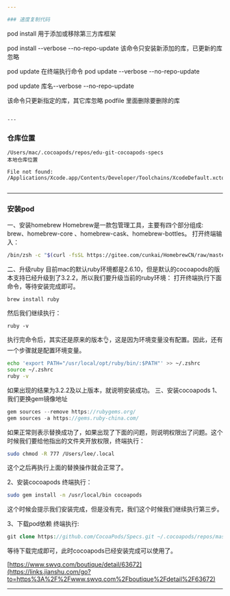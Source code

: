 ```yaml
---

### 速度复制代码

```
pod install
用于添加或移除第三方库框架

pod install --verbose --no-repo-update
该命令只安装新添加的库，已更新的库忽略


pod update
在终端执行命令 
pod update --verbose --no-repo-update


pod update 库名--verbose --no-repo-update

该命令只更新指定的库，其它库忽略
podfile 里面删除要删除的库
```

---
```


### 仓库位置

```
/Users/mac/.cocoapods/repos/edu-git-cocoapods-specs
本地仓库位置
```

```
File not found: /Applications/Xcode.app/Contents/Developer/Toolchains/XcodeDefault.xctoolchain/usr/lib/arc/libarclite_iphoneos.a


```

---

### 安装pod

一、安装homebrew
 Homebrew是一款包管理工具，主要有四个部分组成: brew、homebrew-core 、homebrew-cask、homebrew-bottles。
 打开终端输入：

```bash
/bin/zsh -c "$(curl -fsSL https://gitee.com/cunkai/HomebrewCN/raw/master/Homebrew.sh)"
```

二、升级ruby
 目前mac的默认ruby环境都是2.6.10，但是默认的cocoapods的版本支持已经升级到了3.2.2，所以我们要升级当前的ruby环境：
 打开终端执行下面命令，等待安装完成即可。

```undefined
brew install ruby
```

然后我们继续执行：

```undefined
ruby -v
```

执行完命令后，其实还是原来的版本👌，这是因为环境变量没有配置。因此，还有一个步骤就是配置环境变量。

```bash
echo 'export PATH="/usr/local/opt/ruby/bin/:$PATH"' >> ~/.zshrc
source ~/.zshrc
ruby -v
```

如果出现的结果为3.2.2及以上版本，就说明安装成功。
 三、安装cocoapods
 1、我们更换gem镜像地址

```csharp
gem sources --remove https://rubygems.org/
gem sources -a https://gems.ruby-china.com/
```

如果正常则表示替换成功了，如果出现了下面的问题，则说明权限出了问题。这个时候我们要给他指出的文件夹开放权限，终端执行：

```bash
sudo chmod -R 777 /Users/lee/.local
```

这个之后再执行上面的替换操作就会正常了。

2、安装cocoapods
 终端执行：

```bash
sudo gem install -n /usr/local/bin cocoapods
```

这个时候会提示我们安装完成，但是没有完，我们这个时候我们继续执行第三步。

3、下载pod依赖
 终端执行:

```php
git clone https://github.com/CocoaPods/Specs.git ~/.cocoapods/repos/master
```

等待下载完成即可，此时cocoapods已经安装完成可以使用了。

[https://www.swvq.com/boutique/detail/63672](https://links.jianshu.com/go?to=https%3A%2F%2Fwww.swvq.com%2Fboutique%2Fdetail%2F63672)

---



